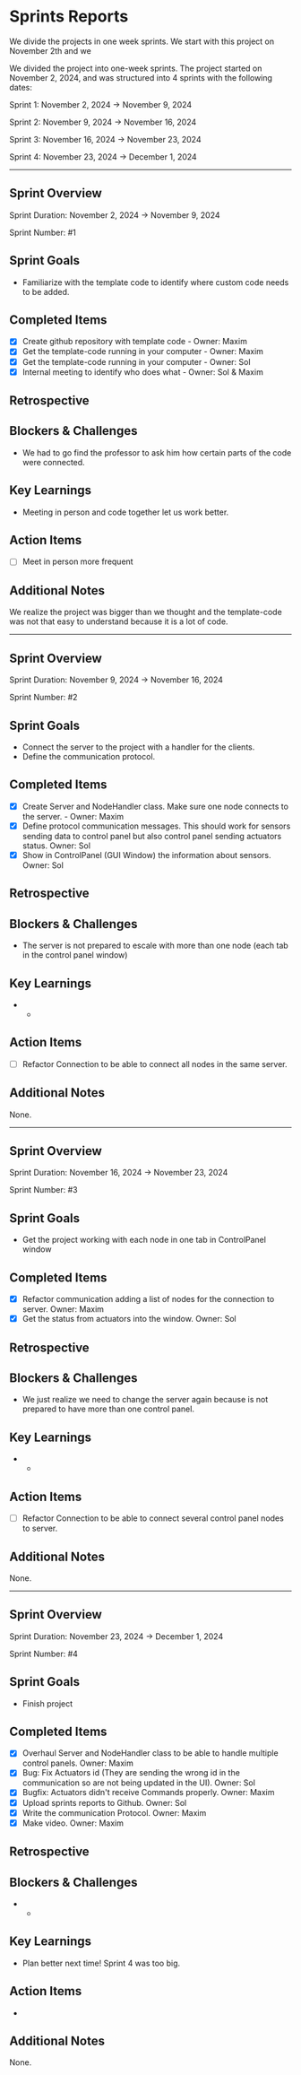 # Sprints Reports

We divide the projects in one week sprints. We start with this project on November 2th and we 

We divided the project into one-week sprints. The project started on November 2, 2024, and was structured into 4 sprints with the following dates:

Sprint 1: November 2, 2024 → November 9, 2024

Sprint 2: November 9, 2024 → November 16, 2024

Sprint 3: November 16, 2024 → November 23, 2024

Sprint 4: November 23, 2024 → December 1, 2024



---

## Sprint Overview

Sprint Duration: November 2, 2024 → November 9, 2024

Sprint Number: #1

## Sprint Goals

- Familiarize with the template code to identify where custom code needs to be added.

## Completed Items

- [x]  Create github repository with template code - Owner: Maxim
- [x]  Get the template-code running in your computer - Owner: Maxim
- [x]  Get the template-code running in your computer - Owner: Sol
- [x]  Internal meeting to identify who does what - Owner: Sol & Maxim

## Retrospective

## Blockers & Challenges

- We had to go find the professor to ask him how certain parts of the code were connected.

## Key Learnings

- Meeting in person and code together let us work better.

## Action Items

- [ ]  Meet in person more frequent

## Additional Notes

We realize the project was bigger than we thought and the template-code was not that easy to understand because it is a lot of code.

---

## Sprint Overview

Sprint Duration: November 9, 2024 → November 16, 2024

Sprint Number: #2

## Sprint Goals

- Connect the server to the project with a handler for the clients.
- Define the communication protocol.

## Completed Items

- [x]  Create Server and NodeHandler class. Make sure one node connects to the server. - Owner: Maxim
- [x]  Define protocol communication messages. This should work for sensors sending data to control panel but also control panel sending actuators status. Owner: Sol
- [x]  Show in ControlPanel (GUI Window) the information about sensors. Owner: Sol

## Retrospective

## Blockers & Challenges

- The server is not prepared to escale with more than one node (each tab in the control panel window)

## Key Learnings

- -

## Action Items

- [ ]  Refactor Connection to be able to connect all nodes in the same server.

## Additional Notes

None.

---

## Sprint Overview

Sprint Duration: November 16, 2024 → November 23, 2024

Sprint Number: #3

## Sprint Goals

- Get the project working with each node in one tab in ControlPanel window

## Completed Items

- [x]  Refactor communication adding a list of nodes for the connection to server. Owner: Maxim
- [x]  Get the status from actuators into the window. Owner: Sol

## Retrospective

## Blockers & Challenges

- We just realize we need to change the server again because is not prepared to have more than one control panel.

## Key Learnings

- -

## Action Items

- [ ]  Refactor Connection to be able to connect several control panel nodes to server.

## Additional Notes

None.

---

## Sprint Overview

Sprint Duration: November 23, 2024 → December 1, 2024

Sprint Number: #4

## Sprint Goals

- Finish  project

## Completed Items

- [x]  Overhaul Server and NodeHandler class to be able to handle multiple control panels. Owner: Maxim
- [x]  Bug: Fix Actuators id (They are sending the wrong id in the communication so are not being updated in the UI). Owner: Sol
- [x]  Bugfix: Actuators didn't receive Commands properly. Owner: Maxim
- [x]  Upload sprints reports to Github. Owner: Sol
- [x]  Write the communication Protocol. Owner: Maxim
- [x]  Make video. Owner: Maxim

## Retrospective

## Blockers & Challenges

- -

## Key Learnings

- Plan better next time! Sprint 4 was too big.

## Action Items

-

## Additional Notes

None.